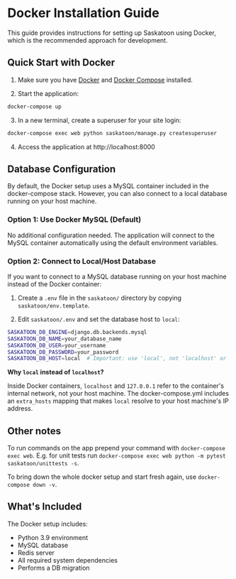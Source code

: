 # Docker Installation Guide

This guide provides instructions for setting up Saskatoon using Docker, which is the recommended approach for development.

## Quick Start with Docker

1. Make sure you have [Docker](https://docs.docker.com/get-docker/) and [Docker Compose](https://docs.docker.com/compose/install/) installed.

2. Start the application:

```bash
docker-compose up
```

3. In a new terminal, create a superuser for your site login:

```bash
docker-compose exec web python saskatoon/manage.py createsuperuser
```

4. Access the application at http://localhost:8000

## Database Configuration

By default, the Docker setup uses a MySQL container included in the docker-compose stack. However, you can also connect to a local database running on your host machine.

### Option 1: Use Docker MySQL (Default)

No additional configuration needed. The application will connect to the MySQL container automatically using the default environment variables.

### Option 2: Connect to Local/Host Database

If you want to connect to a MySQL database running on your host machine instead of the Docker container:

1. Create a `.env` file in the `saskatoon/` directory by copying `saskatoon/env.template`.

2. Edit `saskatoon/.env` and set the database host to `local`:

```bash
SASKATOON_DB_ENGINE=django.db.backends.mysql
SASKATOON_DB_NAME=your_database_name
SASKATOON_DB_USER=your_username
SASKATOON_DB_PASSWORD=your_password
SASKATOON_DB_HOST=local  # Important: use 'local', not 'localhost' or '127.0.0.1'
```

**Why `local` instead of `localhost`?**

Inside Docker containers, `localhost` and `127.0.0.1` refer to the container's internal network, not your host machine. The docker-compose.yml includes an `extra_hosts` mapping that makes `local` resolve to your host machine's IP address.

## Other notes

To run commands on the app prepend your command with `docker-compose exec web`. E.g. for unit tests run `docker-compose exec web python -m pytest saskatoon/unittests -s`.

To bring down the whole docker setup and start fresh again, use `docker-compose down -v`.

## What's Included

The Docker setup includes:

- Python 3.9 environment
- MySQL database
- Redis server
- All required system dependencies
- Performs a DB migration 